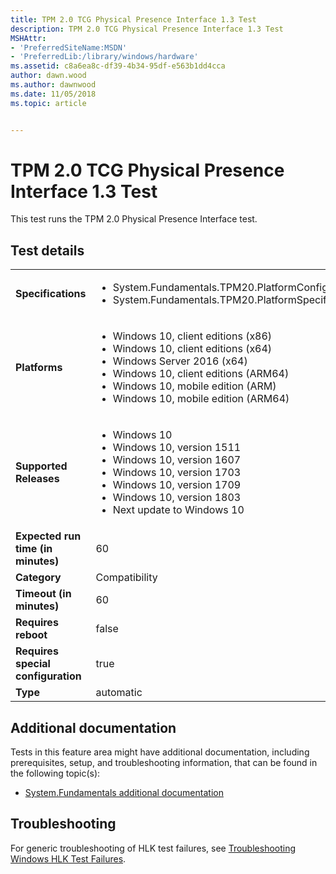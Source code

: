 ```yaml
---
title: TPM 2.0 TCG Physical Presence Interface 1.3 Test
description: TPM 2.0 TCG Physical Presence Interface 1.3 Test
MSHAttr:
- 'PreferredSiteName:MSDN'
- 'PreferredLib:/library/windows/hardware'
ms.assetid: c8a6ea8c-df39-4b34-95df-e563b1dd4cca
author: dawn.wood
ms.author: dawnwood
ms.date: 11/05/2018
ms.topic: article


---
```


# <span id="p_hlk_test.e9d37053-fdbb-4674-8fa5-84b5bc40908a"></span>TPM 2.0 TCG Physical Presence Interface 1.3 Test


This test runs the TPM 2.0 Physical Presence Interface test.

## Test details

|||
|---|---|
| **Specifications**  | <ul><li>System.Fundamentals.TPM20.PlatformConfiguration</li><li>System.Fundamentals.TPM20.PlatformSpecifications</li></ul> |  
| **Platforms**   | <ul><li>Windows 10, client editions (x86)</li><li>Windows 10, client editions (x64)</li><li>Windows Server 2016 (x64)</li><li>Windows 10, client editions (ARM64)</li><li>Windows 10, mobile edition (ARM)</li><li>Windows 10, mobile edition (ARM64)</li></ul> |
| **Supported Releases** | <ul><li>Windows 10</li><li>Windows 10, version 1511</li><li>Windows 10, version 1607</li><li>Windows 10, version 1703</li><li>Windows 10, version 1709</li><li>Windows 10, version 1803</li><li>Next update to Windows 10</li></ul> |
|**Expected run time (in minutes)**| 60 |
|**Category**| Compatibility |
|**Timeout (in minutes)**| 60 |
|**Requires reboot**| false |
|**Requires special configuration**| true |
|**Type**| automatic |



## <span id="Additional_documentation"></span><span id="additional_documentation"></span><span id="ADDITIONAL_DOCUMENTATION"></span>Additional documentation


Tests in this feature area might have additional documentation, including prerequisites, setup, and troubleshooting information, that can be found in the following topic(s):

-   [System.Fundamentals additional documentation](system-fundamentals-additional-documentation.md)

## <span id="Troubleshooting"></span><span id="troubleshooting"></span><span id="TROUBLESHOOTING"></span>Troubleshooting


For generic troubleshooting of HLK test failures, see [Troubleshooting Windows HLK Test Failures](../user/troubleshooting-windows-hlk-test-failures.md).










